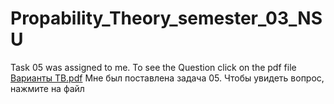 # Propability_Theory_semester_03_NSU

Task 05 was assigned to me. To see the Question click on the pdf file
[Варианты ТВ.pdf](https://github.com/rafi2002/Propability_Theory_semester_03_NSU/blob/main/%D0%92%D0%B0%D1%80%D0%B8%D0%B0%D0%BD%D1%82%D1%8B%20%D0%A2%D0%92.pdf)
Мне был поставлена задача 05. Чтобы увидеть вопрос, нажмите на файл

